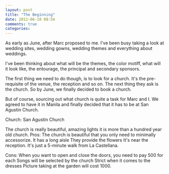 ```yaml
---
layout: post
title: "The Beginning"
date: 2012-06-10 08:54
comments: true
categories:
---
```


<p>
As early as June, after Marc proposed to me. I've been busy taking a look at wedding sites, wedding gowns, wedding themes and everything about weddings.
</p> 

<p>
I've been thinking about what will be the themes, the color motiff, what will it look like, the entourage, the principal and secondary sponsors.
</p>

<p>
The first thing we need to do though, is to look for a church. It's the pre-requisite of the venue, the reception and so on. The next thing they ask is the church. So by June, we finally decided to book a church.
</p>

<p>
But of course, sourcing out what church is quite a task for Marc and I. We agreed to have it in Manila and finally decided that it has to be at San Agustin Church. 
</p>

<p>
Church: San Agustin Church
</p>

<p>
The church is really beautiful, amazing lights it is more than a hundred year old church.
Pros:
The church is beautiful that you only need to minimally accessorize.
It has a long aisle
They provide the flowers
It's near the reception. It's just a 5-minute walk from La Castellana.
</p>
<p>
Cons:
When you want to open and close the doors, you need to pay 500 for each
Songs will be selected by the church
Strict when it comes to the dresses
Picture taking at the garden will cost 1000.
</p>
